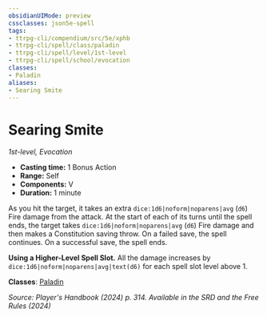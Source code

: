 ```yaml
---
obsidianUIMode: preview
cssclasses: json5e-spell
tags:
- ttrpg-cli/compendium/src/5e/xphb
- ttrpg-cli/spell/class/paladin
- ttrpg-cli/spell/level/1st-level
- ttrpg-cli/spell/school/evocation
classes:
- Paladin
aliases:
- Searing Smite
---
```

# Searing Smite
*1st-level, Evocation*  


- **Casting time:** 1 Bonus Action
- **Range:** Self
- **Components:** V
- **Duration:** 1 minute

As you hit the target, it takes an extra `dice:1d6|noform|noparens|avg` (`d6`) Fire damage from the attack. At the start of each of its turns until the spell ends, the target takes `dice:1d6|noform|noparens|avg` (`d6`) Fire damage and then makes a Constitution saving throw. On a failed save, the spell continues. On a successful save, the spell ends.

**Using a Higher-Level Spell Slot.** All the damage increases by `dice:1d6|noform|noparens|avg|text(d6)` for each spell slot level above 1.

**Classes**: [Paladin](/3-Mechanics/CLI/lists/list-spells-classes-paladin.md)

*Source: Player's Handbook (2024) p. 314. Available in the <span title='Systems Reference Document (5.2)'>SRD</span> and the Free Rules (2024)*